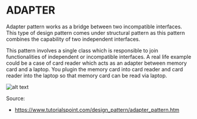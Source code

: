 # ADAPTER

Adapter pattern works as a bridge between two incompatible interfaces. This type of design pattern comes under structural pattern as this pattern combines the capability of two independent interfaces.

This pattern involves a single class which is responsible to join functionalities of independent or incompatible interfaces. A real life example could be a case of card reader which acts as an adapter between memory card and a laptop. You plugin the memory card into card reader and card reader into the laptop so that memory card can be read via laptop.

![alt text](https://refactoring.guru/images/patterns/diagrams/adapter/structure-class-adapter-2x.png)

Source: 
- https://www.tutorialspoint.com/design_pattern/adapter_pattern.htm